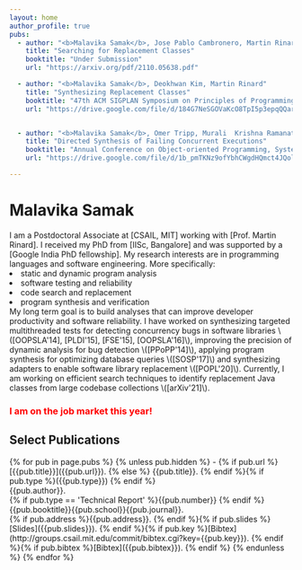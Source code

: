 ```yaml
---
layout: home
author_profile: true
pubs:
  - author: "<b>Malavika Samak</b>, Jose Pablo Cambronero, Martin Rinard"
    title: "Searching for Replacement Classes"
    booktitle: "Under Submission"
    url: "https://arxiv.org/pdf/2110.05638.pdf"

  - author: "<b>Malavika Samak</b>, Deokhwan Kim, Martin Rinard"
    title: "Synthesizing Replacement Classes"
    booktitle: "47th ACM SIGPLAN Symposium on Principles of Programming Languages (POPL 2020)"
    url: "https://drive.google.com/file/d/184G7NeSGOVaKcO8TpI5p3epqQQarHhwz/view?usp=sharing"


  - author: "<b>Malavika Samak</b>, Omer Tripp, Murali  Krishna Ramanathan"
    title: "Directed Synthesis of Failing Concurrent Executions"
    booktitle: "Annual Conference on Object-oriented Programming, Systems, Languages, and Applications (OOPSLA 2016)"
    url: "https://drive.google.com/file/d/1b_pmTKNz9ofYbhCWgdHQmct4JQolJftB/view?usp=sharing"

---
```

<h1> Malavika Samak </h1>
I am a Postdoctoral Associate at [CSAIL, MIT] working with [Prof. Martin Rinard]. 
I received my PhD from [IISc, Bangalore] and was supported 
by a [Google India PhD fellowship]. My research interests are in programming
languages and software engineering. More specifically:
<li> static and dynamic program analysis </li>
<li> software testing and reliability </li>
<li> code search and replacement </li> 
<li> program synthesis and verification </li>
My long term goal is
to build analyses that can improve developer productivity and software reliability.
I have worked on synthesizing targeted multithreaded tests 
for detecting concurrency bugs in software libraries \([OOPSLA'14], [PLDI'15], [FSE'15], [OOPSLA'16]\), improving the precision
of dynamic analysis for bug detection \([PPoPP'14]\), applying program synthesis 
for optimizing database queries \([SOSP'17]\) and synthesizing adapters to enable 
software library replacement \([POPL'20]\). 
Currently, I am working on efficient search techniques to identify replacement 
Java classes from large codebase collections \([arXiv'21]\).

<h3 style="color:Red;"> I am on the job market this year!</h3>

<h2> Select Publications</h2>
{% for pub in page.pubs %}
{% unless pub.hidden %}
  - {% if pub.url %} [{{pub.title}}]({{pub.url}}).
    {% else %} {{pub.title}}.
    {% endif %}{% if pub.type %}({{pub.type}})
    {% endif %}<br>
    {{pub.author}}.<br>
    {% if pub.type == 'Technical Report' %}{{pub.number}}
    {% endif %}{{pub.booktitle}}{{pub.school}}{{pub.journal}}.<br>
    {% if pub.address %}{{pub.address}}.
    {% endif %}{% if pub.slides %}[Slides]({{pub.slides}}).
    {% endif %}{% if pub.key %}[Bibtex](http://groups.csail.mit.edu/commit/bibtex.cgi?key={{pub.key}}).
    {% endif %}{% if pub.bibtex %}[Bibtex]({{pub.bibtex}}).
    {% endif %}
{% endunless %}
{% endfor %}

<!--[Complete list]-->

[CSAIL, MIT]: https://www.csail.mit.edu/
[Prof. Martin Rinard]: http://people.csail.mit.edu/rinard/
[IISc, Bangalore]: https://iisc.ac.in/
[Google India PhD fellowship]: https://research.google/outreach/phd-fellowship/recipients/?category=2015
[OOPSLA'14]: https://drive.google.com/file/d/1uimZcdYO09fJKL0P-W7dvK39vHr5msG_/view?usp=sharing
[PLDI'15]: https://drive.google.com/file/d/1ptqjFHiVjvlBmnV4zl8hc6EDvRdQ0Mdp/view?usp=sharing
[FSE'15]: https://drive.google.com/file/d/1Fxozt5Wh7q0QQlK1NiUqIvNptRuGKkJu/view?usp=sharing
[POPL'20]: https://drive.google.com/file/d/184G7NeSGOVaKcO8TpI5p3epqQQarHhwz/view?usp=sharing
[OOPSLA'16]: https://drive.google.com/file/d/1b_pmTKNz9ofYbhCWgdHQmct4JQolJftB/view?usp=sharing
[PPoPP'14]: https://drive.google.com/file/d/1O03BO-8kMnEhbXzdVNHV5BLiFgcYggfN/view?usp=sharing
[SOSP'17]:https://drive.google.com/file/d/1i7wwURr--K3JtoM9jqnhQcQkUvL6Ov_J/view?usp=sharing
[arXiv'21]:https://arxiv.org/abs/2110.05638
[Complete list]: /publications/
